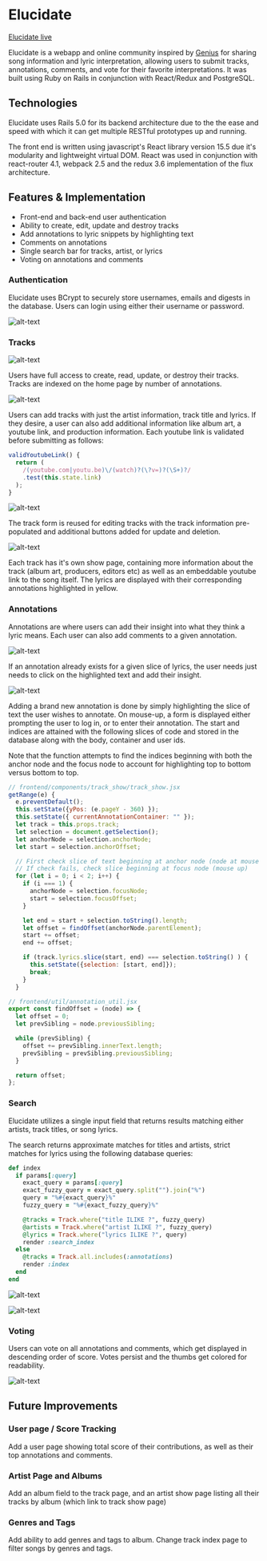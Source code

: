 # Elucidate

[Elucidate live](https://elucidate-me.herokuapp.com/#/ "Elucidate")

Elucidate is a webapp and online community inspired by [Genius](genius.com) for sharing song information and lyric interpretation, allowing users to submit tracks, annotations, comments, and vote for their favorite interpretations.  It was built using Ruby on Rails in conjunction with React/Redux and PostgreSQL.

## Technologies

Elucidate uses Rails 5.0 for its backend architecture due to the the ease and speed with which it can get multiple RESTful prototypes up and running.  

The front end is written using javascript's React library version 15.5 due it's modularity and lightweight virtual DOM.  React was used in conjunction with react-router 4.1, webpack 2.5 and the redux 3.6 implementation of the flux architecture.  

## Features & Implementation

* Front-end and back-end user authentication
* Ability to create, edit, update and destroy tracks
* Add annotations to lyric snippets by highlighting text
* Comments on annotations
* Single search bar for tracks, artist, or lyrics
* Voting on annotations and comments

### Authentication

Elucidate uses BCrypt to securely store usernames, emails and digests in the database.  Users can login using either their username or password.

![alt-text](https://s3-us-west-1.amazonaws.com/elucidate-dev/production-readme-pics/auth.gif "Auth Forms")


### Tracks

![alt-text](https://s3-us-west-1.amazonaws.com/elucidate-dev/production-readme-pics/Track+Index.png "Track Index")

Users have full access to create, read, update, or destroy their tracks.  Tracks are indexed on the home page by number of annotations.

![alt-text](https://s3-us-west-1.amazonaws.com/elucidate-dev/production-readme-pics/Add+Track+Form.png "Add Track")

Users can add tracks with just the artist information, track title and lyrics.  If they desire, a user can also add additional information like album art, a youtube link, and production information. Each youtube link is validated before submitting as follows:

``` javascript
validYoutubeLink() {
  return (
    /(youtube.com|youtu.be)\/(watch)?(\?v=)?(\S+)?/
    .test(this.state.link)
  );
}
```

![alt-text](https://s3-us-west-1.amazonaws.com/elucidate-dev/production-readme-pics/Edit+Track+Form.png "Edit Track")

The track form is reused for editing tracks with the track information pre-populated and additional buttons added for update and deletion.

![alt-text](https://s3-us-west-1.amazonaws.com/elucidate-dev/production-readme-pics/Track+Show+Page.png "Track Show")

Each track has it's own show page, containing more information about the track (album art, producers, editors etc) as well as an embeddable youtube link to the song itself.  The lyrics are displayed with their corresponding annotations highlighted in yellow.


### Annotations

Annotations are where users can add their insight into what they think a lyric means.  Each user can also add comments to a given annotation.

![alt-text](https://s3-us-west-1.amazonaws.com/elucidate-dev/production-readme-pics/Annotation+show.png "Annotation Show")

If an annotation already exists for a given slice of lyrics, the user needs just needs to click on the highlighted text and add their insight.

![alt-text](https://s3-us-west-1.amazonaws.com/elucidate-dev/production-readme-pics/Adding+Annotations+Elucidate.gif "Adding annotaion")

Adding a brand new annotation is done by simply highlighting the slice of text the user wishes to annotate.  On mouse-up, a form is displayed either prompting the user to log in, or to enter their annotation.  The start and indices are attained with the following slices of code and stored in the database along with the body, container and user ids.  

Note that the function attempts to find the indices beginning with both the anchor node and the focus node to account for highlighting top to bottom versus bottom to top.  

```javascript
// frontend/components/track_show/track_show.jsx
getRange(e) {
  e.preventDefault();
  this.setState({yPos: (e.pageY - 360) });
  this.setState({ currentAnnotationContainer: "" });
  let track = this.props.track;
  let selection = document.getSelection();
  let anchorNode = selection.anchorNode;
  let start = selection.anchorOffset;

  // First check slice of text beginning at anchor node (node at mouse down)
  // If check fails, check slice beginning at focus node (mouse up)
  for (let i = 0; i < 2; i++) {
    if (i === 1) {
      anchorNode = selection.focusNode;
      start = selection.focusOffset;
    }

    let end = start + selection.toString().length;
    let offset = findOffset(anchorNode.parentElement);
    start += offset;
    end += offset;

    if (track.lyrics.slice(start, end) === selection.toString() ) {
      this.setState({selection: [start, end]});
      break;
    }
  }
```

```javascript
// frontend/util/annotation_util.jsx
export const findOffset = (node) => {
  let offset = 0;
  let prevSibling = node.previousSibling;

  while (prevSibling) {
    offset += prevSibling.innerText.length;
    prevSibling = prevSibling.previousSibling;
  }

  return offset;
};
```

### Search

Elucidate utilizes a single input field that returns results matching either artists, track titles, or song lyrics.  

The search returns approximate matches for titles and artists, strict matches for lyrics using the following database queries:

```Ruby
def index
  if params[:query]
    exact_query = params[:query]
    exact_fuzzy_query = exact_query.split("").join("%")
    query = "%#{exact_query}%"
    fuzzy_query = "%#{exact_fuzzy_query}%"

    @tracks = Track.where("title ILIKE ?", fuzzy_query)
    @artists = Track.where("artist ILIKE ?", fuzzy_query)
    @lyrics = Track.where("lyrics ILIKE ?", query)
    render :search_index
  else
    @tracks = Track.all.includes(:annotations)
    render :index
  end
end
```

![alt-text](https://s3-us-west-1.amazonaws.com/elucidate-dev/production-readme-pics/Fuzzy+search.gif "Fuzzy Title Search")

![alt-text](https://s3-us-west-1.amazonaws.com/elucidate-dev/production-readme-pics/Lyrics+search.gif "Lyric Search")



### Voting

Users can vote on all annotations and comments, which get displayed in descending order of score.  Votes persist and the thumbs get colored for readability.  


![alt-text](https://s3-us-west-1.amazonaws.com/elucidate-dev/production-readme-pics/Voting.gif "Voting")

## Future Improvements

### User page / Score Tracking

Add a user page showing total score of their contributions, as well as their top annotations and comments.

### Artist Page and Albums

Add an album field to the track page, and an artist show page listing all their tracks by album (which link to track show page)

### Genres and Tags

Add ability to add genres and tags to album.  Change track index page to filter songs by genres and tags.  
